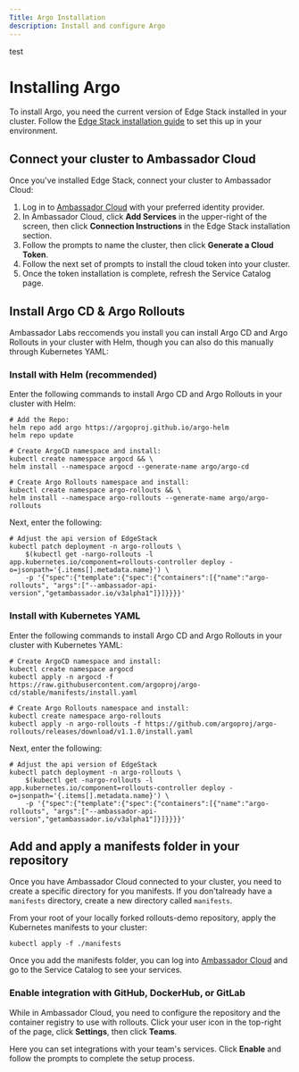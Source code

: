 ```yaml
---
Title: Argo Installation
description: Install and configure Argo
---
```

test
# Installing Argo

To install Argo, you need the current version of Edge Stack installed in your cluster. Follow the [Edge Stack installation guide](../../../run/latest/install-edge-stack) to set this up in your environment.

## Connect your cluster to Ambassador Cloud

Once you've installed Edge Stack, connect your cluster to Ambassador Cloud:

1. Log in to [Ambassador Cloud](https://app.getambassador.io/cloud/) with your preferred identity provider.
2. In Ambassador Cloud, click **Add Services** in the upper-right of the screen, then click **Connection Instructions** in the Edge Stack installation section.
3. Follow the prompts to name the cluster, then click **Generate a Cloud Token**.
4. Follow the next set of prompts to install the cloud token into your cluster.
5. Once the token installation is complete, refresh the Service Catalog page.

## Install Argo CD & Argo Rollouts

Ambassador Labs reccomends you install you can install Argo CD and Argo Rollouts in your cluster with Helm, though you can also do this manually through Kubernetes YAML: 

### Install with Helm (recommended)

Enter the following commands to install Argo CD and Argo Rollouts in your cluster with Helm:

```shell
# Add the Repo:
helm repo add argo https://argoproj.github.io/argo-helm
helm repo update

# Create ArgoCD namespace and install:
kubectl create namespace argocd && \
helm install --namespace argocd --generate-name argo/argo-cd

# Create Argo Rollouts namespace and install:
kubectl create namespace argo-rollouts && \
helm install --namespace argo-rollouts --generate-name argo/argo-rollouts
```

Next, enter the following:

```shell
# Adjust the api version of EdgeStack
kubectl patch deployment -n argo-rollouts \
    $(kubectl get -nargo-rollouts -l app.kubernetes.io/component=rollouts-controller deploy -o=jsonpath='{.items[].metadata.name}') \
    -p '{"spec":{"template":{"spec":{"containers":[{"name":"argo-rollouts", "args":["--ambassador-api-version","getambassador.io/v3alpha1"]}]}}}}'
```

### Install with Kubernetes YAML

Enter the following commands to install Argo CD and Argo Rollouts in your cluster with Kubernetes YAML:

```shell
# Create ArgoCD namespace and install:
kubectl create namespace argocd
kubectl apply -n argocd -f https://raw.githubusercontent.com/argoproj/argo-cd/stable/manifests/install.yaml

# Create Argo Rollouts namespace and install:
kubectl create namespace argo-rollouts
kubectl apply -n argo-rollouts -f https://github.com/argoproj/argo-rollouts/releases/download/v1.1.0/install.yaml

```

Next, enter the following:

```shell
# Adjust the api version of EdgeStack
kubectl patch deployment -n argo-rollouts \
    $(kubectl get -nargo-rollouts -l app.kubernetes.io/component=rollouts-controller deploy -o=jsonpath='{.items[].metadata.name}') \
    -p '{"spec":{"template":{"spec":{"containers":[{"name":"argo-rollouts", "args":["--ambassador-api-version","getambassador.io/v3alpha1"]}]}}}}'
```

## Add and apply a manifests folder in your repository

Once you have Ambassador Cloud connected to your cluster, you need to create a specific directory for you manifests. If you don'talready have a `manifests` directory, create a new directory called `manifests`. 

From your root of your locally forked rollouts-demo repository, apply the Kubernetes manifests to your cluster:

```
kubectl apply -f ./manifests
```

Once you add the manifests folder, you can log into [Ambassador Cloud](https://app.getambassador.io/cloud/services/) and go to the Service Catalog to see your services. 

### Enable integration with GitHub, DockerHub, or GitLab

While in Ambassador Cloud, you need to configure the repository and the container registry to use with rollouts. Click your user icon in the top-right of the page, click **Settings**, then click **Teams**.

Here you can set integrations with your team's services. Click **Enable** and follow the prompts to complete the setup process.
